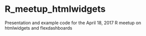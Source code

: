 # R_meetup_htmlwidgets
Presentation and example code for the April 18, 2017 R meetup on htmlwidgets and flexdashboards

